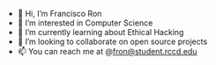 - 👋 Hi, I’m Francisco Ron 
- 👀 I’m interested in Computer Science
- 🌱 I’m currently learning about Ethical Hacking
- 💞️ I’m looking to collaborate on open source projects
- 📫 You can reach me at @fron@student.rccd.edu

<!---
fron/fron is a ✨ special ✨ repository because its `README.md` (this file) appears on your GitHub profile.
You can click the Preview link to take a look at your changes.
--->
